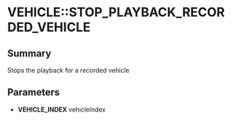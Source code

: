 # VEHICLE::STOP_PLAYBACK_RECORDED_VEHICLE

## Summary
Stops the playback for a recorded vehicle

## Parameters
* **VEHICLE_INDEX** vehicleIndex